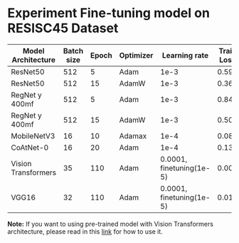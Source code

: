 # Experiment Fine-tuning model on RESISC45 Dataset

| Model Architecture | Batch size | Epoch | Optimizer | Learning rate | Train Loss | Train Acc | Val Loss | Val Acc | Test Loss | Test Acc |
| ------------------ | ---------- | ----- | --------- | ------------- | ---------- | --------- | -------- | ------- | ------------ | -------- |
| ResNet50 | 512 | 5 | Adam | 1e-3 | 0.591 | 0.842 | 0.619 | 0.826 | 0.643 | 0.821 |
| ResNet50 | 512 | 15 | AdamW | 1e-3 | 0.363 | 0.896 | 0.486 | 0.846 | 0.493 | 0.846 |
| RegNet y 400mf | 512 | 5 | Adam | 1e-3 | 0.841 | 0.791 | 0.845 | 0.786 | 0.871 | 0.781 | 
| RegNet y 400mf | 512 | 15 | AdamW | 1e-3 | 0.502 | 0.862 | 0.604 | 0.822 | 0.631 | 0.817 | 
| MobileNetV3 | 16 | 10 | Adamax | 1e-4 | 0.085 | 0.973 | 0.167 | 0.948 | 0.137 | 0.958 |
| CoAtNet-0 | 16 | 20 | Adam | 1e-4 | 0.138 | 0.955 | 0.632 | 0.858 | 0.608 | 0.860 |
| Vision Transformers | 35 | 110 | Adam | 0.0001, finetuning(1e-5) | 0.001 | 1.000 | 0.007 | 0.998 | 0.005 | 1.000 |
| VGG16 | 32 | 110 | Adam | 0.0001, finetuning(1e-5) | 0.010 | 0.996 | 0.024 | 0.993 | 0.009 | 0.997 |

**Note:**
If you want to using pre-trained model with Vision Transformers architecture, please read in this [link](https://github.com/jakartaresearch/earth-vision/blob/model/vit/earthvision/models/how_to_use_vit.md) for how to use it.
